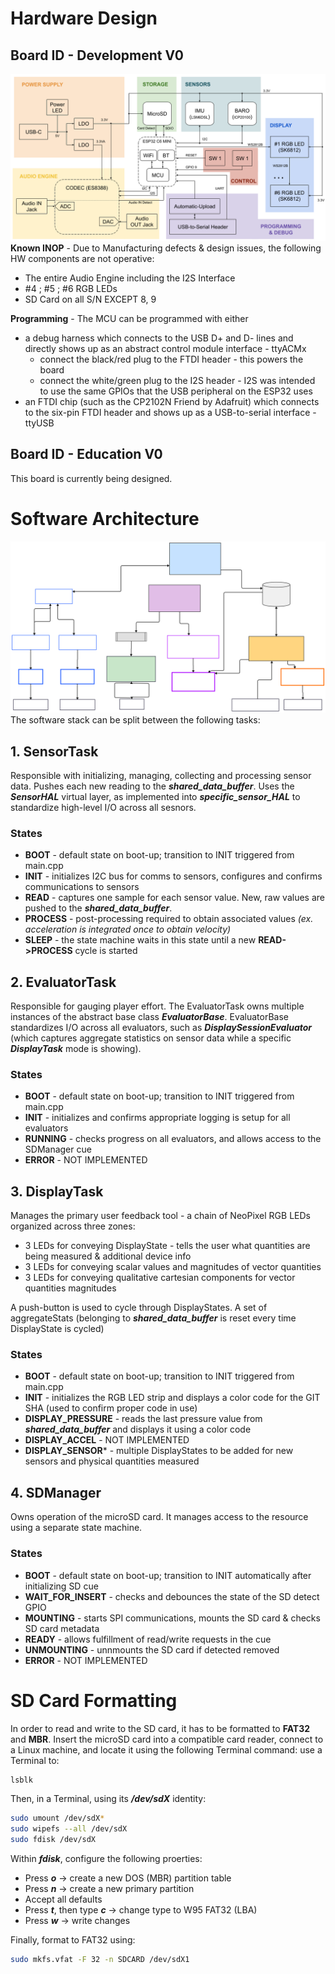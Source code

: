 
# Hardware Design
## Board ID - Development V0
![diagram_HW](Resources/schematic_functional_dev_v0.png)
**Known INOP** - Due to Manufacturing defects & design issues, the following HW components are not operative:
* The entire Audio Engine including the I2S Interface
* #4 ; #5 ; #6 RGB LEDs
* SD Card on all S/N EXCEPT 8, 9

**Programming** - The MCU can be programmed with either
* a debug harness which connects to the USB D+ and D- lines and directly shows up as an abstract control module interface - ttyACMx
    * connect the black/red plug to the FTDI header - this powers the board
    * connect the white/green plug to the I2S header - I2S was intended to use the same GPIOs that the USB peripheral on the ESP32 uses
* an FTDI chip (such as the CP2102N Friend by Adafruit) which connects to the six-pin FTDI header and shows up as a USB-to-serial interface - ttyUSB
## Board ID - Education V0
This board is currently being designed.

# Software Architecture
![diagram_SW](Resources/task_structure.svg)
The software stack can be split between the following tasks:
## 1. SensorTask
Responsible with initializing, managing, collecting and processing sensor data. Pushes each new reading to the ***shared_data_buffer***. 
Uses the ***SensorHAL*** virtual layer, as implemented into ***specific_sensor_HAL*** to standardize high-level I/O across all sesnors.
### States
* **BOOT** - default state on boot-up; transition to INIT triggered from main.cpp
* **INIT** - initializes I2C bus for comms to sensors, configures and confirms communications to sensors
* **READ** - captures one sample for each sensor value. New, raw values are pushed to the ***shared_data_buffer***.
* **PROCESS** - post-processing required to obtain associated values *(ex. acceleration is integrated once to obtain velocity)*
* **SLEEP** - the state machine waits in this state until a new **READ->PROCESS** cycle is started
## 2. EvaluatorTask
Responsible for gauging player effort. The EvaluatorTask owns multiple instances of the abstract base class ***EvaluatorBase***. 
EvaluatorBase standardizes I/O across all evaluators, such as ***DisplaySessionEvaluator*** (which captures aggregate statistics on sensor data while a specific ***DisplayTask*** mode is showing).
### States
* **BOOT** - default state on boot-up; transition to INIT triggered from main.cpp
* **INIT** - initializes and confirms appropriate logging is setup for all evaluators
* **RUNNING** - checks progress on all evaluators, and allows access to the SDManager cue
* **ERROR** - NOT IMPLEMENTED
## 3. DisplayTask
Manages the primary user feedback tool - a chain of NeoPixel RGB LEDs organized across three zones: 
* 3 LEDs for conveying DisplayState - tells the user what quantities are being measured & additional device info
* 3 LEDs for conveying scalar values and magnitudes of vector quantities
* 3 LEDs for conveying qualitative cartesian components for vector quantities magnitudes

A push-button is used to cycle through DisplayStates. A set of aggregateStats (belonging to ***shared_data_buffer*** is reset every time DisplayState is cycled)
### States
* **BOOT** - default state on boot-up; transition to INIT triggered from main.cpp
* **INIT** - initializes the RGB LED strip and displays a color code for the GIT SHA (used to confirm proper code in use)
* **DISPLAY_PRESSURE** - reads the last pressure value from ***shared_data_buffer*** and displays it using a color code
* **DISPLAY_ACCEL** - NOT IMPLEMENTED
* **DISPLAY_SENSOR*** - multiple DisplayStates to be added for new sensors and physical quantities measured

## 4. SDManager
Owns operation of the microSD card. It manages access to the resource using a separate state machine.
### States
* **BOOT** - default state on boot-up; transition to INIT automatically after initializing SD cue
* **WAIT_FOR_INSERT** - checks and debounces the state of the SD detect GPIO
* **MOUNTING** - starts SPI communications, mounts the SD card & checks SD card metadata
* **READY** - allows fulfillment of read/write requests in the cue
* **UNMOUNTING** - unnmounts the SD card if detected removed
* **ERROR** - NOT IMPLEMENTED

# SD Card Formatting
In order to read and write to the SD card, it has to be formatted to **FAT32** and **MBR**. Insert the microSD card into a compatible card reader, connect to a Linux machine, and locate it using the following Terminal command: use a Terminal to:
```bash
lsblk
``` 
Then, in a Terminal, using its ***/dev/sdX*** identity:
```bash
sudo umount /dev/sdX*
sudo wipefs --all /dev/sdX
sudo fdisk /dev/sdX
``` 
Within ***fdisk***, configure the following proerties:
* Press ***o*** → create a new DOS (MBR) partition table 
* Press ***n*** → create a new primary partition
* Accept all defaults
* Press ***t***, then type ***c*** → change type to W95 FAT32 (LBA)
* Press ***w*** → write changes

Finally, format to FAT32 using:
```bash
sudo mkfs.vfat -F 32 -n SDCARD /dev/sdX1
``` 